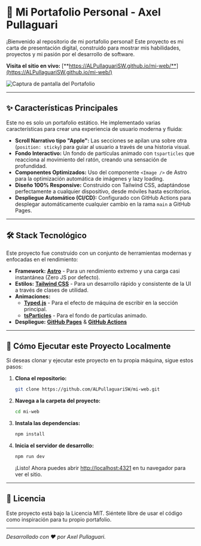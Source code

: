 # 🚀 Mi Portafolio Personal - Axel Pullaguari

¡Bienvenido al repositorio de mi portafolio personal! Este proyecto es mi carta de presentación digital, construido para mostrar mis habilidades, proyectos y mi pasión por el desarrollo de software.

**Visita el sitio en vivo:** [**https://ALPullaguariSW.github.io/mi-web/**](https://ALPullaguariSW.github.io/mi-web/) 

![Captura de pantalla del Portafolio](https://github.com/user-attachments/assets/05056c92-de56-4e76-a1ab-68280a6e9cc8) 


---

## ✨ Características Principales

Este no es solo un portafolio estático. He implementado varias características para crear una experiencia de usuario moderna y fluida:

*   **Scroll Narrativo tipo "Apple":** Las secciones se apilan una sobre otra (`position: sticky`) para guiar al usuario a través de una historia visual.
*   **Fondo Interactivo:** Un fondo de partículas animado con `tsparticles` que reacciona al movimiento del ratón, creando una sensación de profundidad.
*   **Componentes Optimizados:** Uso del componente `<Image />` de Astro para la optimización automática de imágenes y lazy loading.
*   **Diseño 100% Responsive:** Construido con Tailwind CSS, adaptándose perfectamente a cualquier dispositivo, desde móviles hasta escritorios.
*   **Despliegue Automático (CI/CD):** Configurado con GitHub Actions para desplegar automáticamente cualquier cambio en la rama `main` a GitHub Pages.

---

## 🛠️ Stack Tecnológico

Este proyecto fue construido con un conjunto de herramientas modernas y enfocadas en el rendimiento:

*   **Framework:** [**Astro**](https://astro.build/) - Para un rendimiento extremo y una carga casi instantánea (Zero JS por defecto).
*   **Estilos:** [**Tailwind CSS**](https://tailwindcss.com/) - Para un desarrollo rápido y consistente de la UI a través de clases de utilidad.
*   **Animaciones:**
    *   [**Typed.js**](https://github.com/mattboldt/typed.js/) - Para el efecto de máquina de escribir en la sección principal.
    *   [**tsParticles**](https://particles.js.org/) - Para el fondo de partículas animado.
*   **Despliegue:** [**GitHub Pages**](https://pages.github.com/) & [**GitHub Actions**](https://github.com/features/actions)

---

## 🚀 Cómo Ejecutar este Proyecto Localmente

Si deseas clonar y ejecutar este proyecto en tu propia máquina, sigue estos pasos:

1.  **Clona el repositorio:**
    ```bash
    git clone https://github.com/ALPullaguariSW/mi-web.git
    ```

2.  **Navega a la carpeta del proyecto:**
    ```bash
    cd mi-web
    ```

3.  **Instala las dependencias:**
    ```bash
    npm install
    ```

4.  **Inicia el servidor de desarrollo:**
    ```bash
    npm run dev
    ```

    ¡Listo! Ahora puedes abrir [http://localhost:4321](http://localhost:4321) en tu navegador para ver el sitio.

---

## 📄 Licencia

Este proyecto está bajo la Licencia MIT. Siéntete libre de usar el código como inspiración para tu propio portafolio.

---

_Desarrollado con ❤️ por Axel Pullaguari._